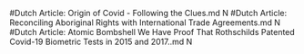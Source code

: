 #Dutch
Article: Origin of Covid - Following the Clues.md N
#Dutch
Article: Reconciling Aboriginal Rights with International Trade Agreements.md N
#Dutch
Article: Atomic Bombshell We Have Proof That Rothschilds Patented Covid-19 Biometric Tests in 2015 and 2017..md N
